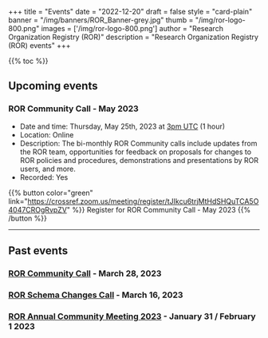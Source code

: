 +++
title = "Events" 
date = "2022-12-20" 
draft = false 
style = "card-plain" 
banner = "/img/banners/ROR_Banner-grey.jpg" 
thumb = "/img/ror-logo-800.png" 
images = ['/img/ror-logo-800.png']
author = "Research Organization Registry (ROR)" 
description = "Research Organization Registry (ROR) events"
+++

{{% toc %}}

## Upcoming events

### ROR Community Call - May 2023
- Date and time: Thursday, May 25th, 2023 at [3pm UTC](https://www.timeanddate.com/worldclock/fixedtime.html?msg=ROR+Community+Call+-+May&iso=20230525T15&p1=1440) (1 hour) 
- Location: Online
- Description: The bi-monthly ROR Community calls include updates from the ROR team, opportunities for feedback on proposals for changes to ROR policies and procedures, demonstrations and presentations by ROR users, and more. 
- Recorded: Yes

{{% button color="green" link="https://crossref.zoom.us/meeting/register/tJIkcu6trjMtHdSHQuTCA5O4047CROgRvpZV" %}} Register for ROR Community Call - May 2023 {{% /button %}}

---

## Past events 

### [ROR Community Call](2023-03-28-ror-community-call) - March 28, 2023

### [ROR Schema Changes Call](2023-03-16-ror-schema-changes-call) - March 16, 2023

### [ROR Annual Community Meeting 2023](2023-01-31-annual-ror-community-meeting) - January 31 / February 1 2023


